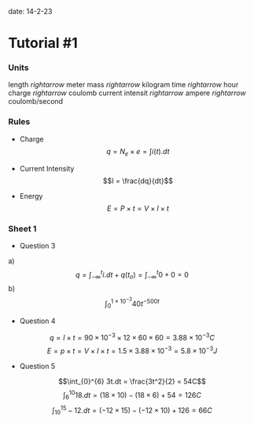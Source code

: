 
date: 14-2-23

# Tutorial \#1

### Units

length           $rightarrow$ meter
mass             $rightarrow$ kilogram
time             $rightarrow$ hour
charge           $rightarrow$ coulomb
current intensit $rightarrow$ ampere $rightarrow$ coulomb/second

### Rules

- Charge
$$q = N_e \times e = \int i(t).dt$$

- Current Intensity
$$I = \frac{dq}{dt}$$

- Energy
$$E = P \times t = V \times I \times t$$

### Sheet 1

- Question 3

a) $$q = \int_{-\infty}^{t}i.dt + q(t_o) = \int_{-\infty}^{t}0 + 0 = 0$$
b) $$\int_{0}^{1 \times 10^{-3}} 40t^{-500t}$$

- Question 4

$$q = I \times t = 90 \times 10^{-3} \times 12 \times 60 \times 60 = 3.88 \times 10^{-3}C$$
$$E = p \times t = V \times I \times t = 1.5 \times 3.88 \times 10^{-3} = 5.8 \times 10^{-3}J$$

- Question 5

$$\int_{0}^{6} 3t.dt = \frac{3t^2}{2} = 54C$$
$$\int_{6}^{10} 18.dt = (18 \times 10) - (18 \times 6) + 54 = 126C$$
$$\int_{10}^{15} -12.dt = (-12 \times 15) - (-12 \times 10) + 126 = 66C$$

